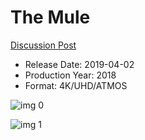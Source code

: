 # The Mule

[Discussion Post](https://www.avsforum.com/threads/bass-eq-for-filtered-movies.2995212/post-57770720)

* Release Date: 2019-04-02
* Production Year: 2018
* Format: 4K/UHD/ATMOS

![img 0](https://i.imgur.com/PpGef65.jpg)

![img 1](https://i.imgur.com/KNTUi13.png)

